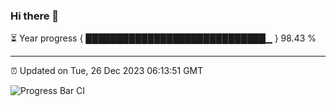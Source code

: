 ### Hi there 👋

⏳ Year progress { █████████████████████████████▁ } 98.43 %

---

⏰ Updated on Tue, 26 Dec 2023 06:13:51 GMT

![Progress Bar CI](https://github.com/liununu/liununu/workflows/Progress%20Bar%20CI/badge.svg)
